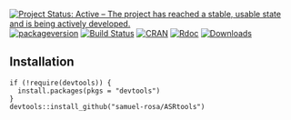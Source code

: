 <!-- Generated by knitr: do not edit by hand. Please edit the content in README.Rmd -->
[![Project Status: Active – The project has reached a stable, usable
state and is being actively
developed.](http://www.repostatus.org/badges/latest/active.svg)](http://www.repostatus.org/#active)
[![packageversion](https://img.shields.io/badge/devel%20version-0.2.0-firebrick.svg?style=flat-square)](commits/master)
[![Build
Status](https://travis-ci.org/samuel-rosa/ASRtools.svg?branch=master)](https://travis-ci.org/samuel-rosa/ASRtools)
[![CRAN](https://www.r-pkg.org/badges/version/ASRtools)](https://cran.r-project.org/package=ASRtools)
[![Rdoc](http://www.rdocumentation.org/badges/version/ASRtools)](http://www.rdocumentation.org/packages/ASRtools)
[![Downloads](http://cranlogs.r-pkg.org/badges/ASRtools?color=brightgreen)](http://www.r-pkg.org/pkg/ASRtools)

Installation
------------

    if (!require(devtools)) {
      install.packages(pkgs = "devtools")
    }
    devtools::install_github("samuel-rosa/ASRtools")
